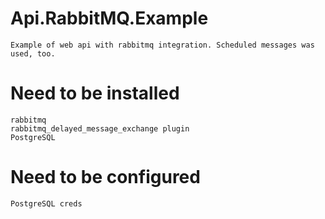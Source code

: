 # Api.RabbitMQ.Example
    Example of web api with rabbitmq integration. Scheduled messages was used, too.

# Need to be installed
    rabbitmq
    rabbitmq_delayed_message_exchange plugin
    PostgreSQL

# Need to be configured
    PostgreSQL creds
